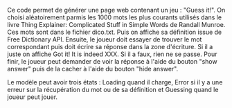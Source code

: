 Ce code permet de générer une page web contenant un jeu : "Guess it!".  On choisi aléatoirement parmis les
1000 mots les plus courants utilisés dans le livre Thing Explainer: Complicated Stuff in Simple Words de Randall Munroe. Ces mots sont dans le fichier dico.txt. Puis on affiche sa définition issue de Free Dictionary API. 
Ensuite, le joueur doit essayer de trouver le mot correspondant puis doit écrire sa réponse dans la zone d'écriture.
Si il a juste  on affiche Got it! It is indeed XXX. Si il a faux, rien ne se passe.
Pour finir, le joueur peut demander de voir la réponse à l'aide du bouton "show answer" puis de la cacher à l'aide du bouton "hide answer".

Le modèle  peut avoir trois états : Loading quand il charge, Error si il y a une erreur sur la récupération du mot ou de sa définition et Guessing quand le joueur peut jouer.
